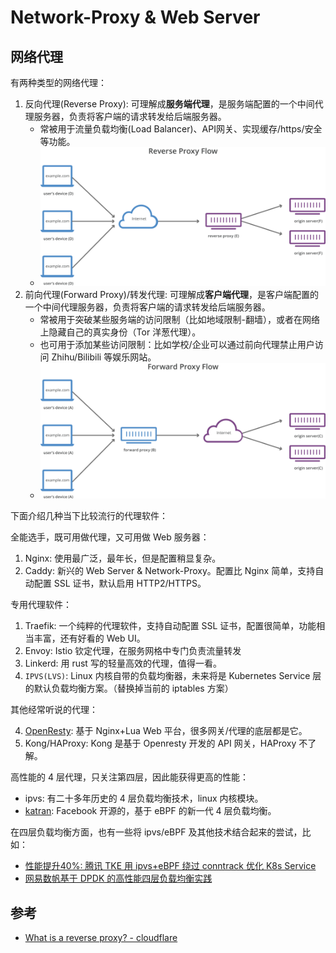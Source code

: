 # Network-Proxy & Web Server

## 网络代理

有两种类型的网络代理：

1. 反向代理(Reverse Proxy): 可理解成**服务端代理**，是服务端配置的一个中间代理服务器，负责将客户端的请求转发给后端服务器。 
   - 常被用于流量负载均衡(Load Balancer)、API网关、实现缓存/https/安全等功能。
   - ![reverse-proxy-flow.svg](_imgs/reverse-proxy-flow.svg)
2. 前向代理(Forward Proxy)/转发代理: 可理解成**客户端代理**，是客户端配置的一个中间代理服务器，负责将客户端的请求转发给后端服务器。 
   - 常被用于突破某些服务端的访问限制（比如地域限制-翻墙），或者在网络上隐藏自己的真实身份（Tor 洋葱代理）。
   - 也可用于添加某些访问限制：比如学校/企业可以通过前向代理禁止用户访问 Zhihu/Bilibili 等娱乐网站。
   - ![forward-proxy-flow.svg](_imgs/forward-proxy-flow.svg)


下面介绍几种当下比较流行的代理软件：

全能选手，既可用做代理，又可用做 Web 服务器：

1. Nginx: 使用最广泛，最年长，但是配置稍显复杂。
2. Caddy: 新兴的 Web Server & Network-Proxy。配置比 Nginx 简单，支持自动配置 SSL 证书，默认启用 HTTP2/HTTPS。

专用代理软件：

1. Traefik: 一个纯粹的代理软件，支持自动配置 SSL 证书，配置很简单，功能相当丰富，还有好看的 Web UI。
1. Envoy: Istio 钦定代理，在服务网格中专门负责流量转发
2. Linkerd: 用 rust 写的轻量高效的代理，值得一看。
3. `IPVS(LVS)`: Linux 内核自带的负载均衡器，未来将是 Kubernetes Service 层的默认负载均衡方案。（替换掉当前的 iptables 方案）

其他经常听说的代理：

4. [OpenResty](https://github.com/openresty/openresty): 基于 Nginx+Lua Web 平台，很多网关/代理的底层都是它。
5. Kong/HAProxy: Kong 是基于 Openresty 开发的 API 网关，HAProxy 不了解。

高性能的 4 层代理，只关注第四层，因此能获得更高的性能：

- ipvs: 有二十多年历史的 4 层负载均衡技术，linux 内核模块。
- [katran](https://github.com/facebookincubator/katran): Facebook 开源的，基于 eBPF 的新一代 4 层负载均衡。

在四层负载均衡方面，也有一些将 ipvs/eBPF 及其他技术结合起来的尝试，比如：

- [性能提升40%: 腾讯 TKE 用 ipvs+eBPF 绕过 conntrack 优化 K8s Service](https://juejin.cn/post/6844904198752960520)
- [网易数帆基于 DPDK 的高性能四层负载均衡实践](https://www.infoq.cn/article/hlhteohg8elx6eyveifl)

## 参考

- [What is a reverse proxy? - cloudflare](https://www.cloudflare.com/learning/cdn/glossary/reverse-proxy/)
